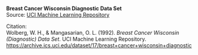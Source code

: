 ### 

**Breast Cancer Wisconsin Diagnostic Data Set**  
Source: [UCI Machine Learning Repository](https://archive.ics.uci.edu/dataset/17/breast+cancer+wisconsin+diagnostic)

Citation:  
Wolberg, W. H., & Mangasarian, O. L. (1992). *Breast Cancer Wisconsin (Diagnostic) Data Set*. UCI Machine Learning Repository. https://archive.ics.uci.edu/dataset/17/breast+cancer+wisconsin+diagnostic

